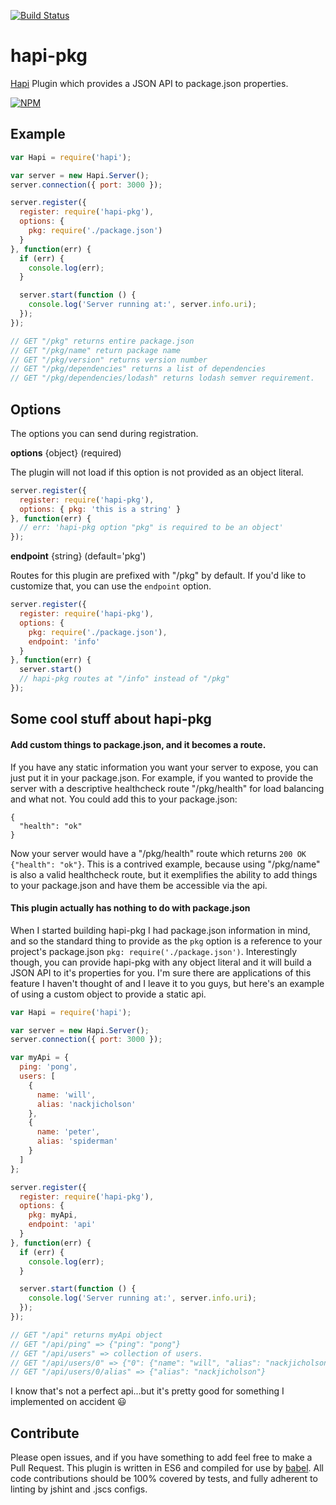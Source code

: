 [![Build Status](https://travis-ci.org/nackjicholson/hapi-pkg.svg?branch=master)](https://travis-ci.org/nackjicholson/hapi-pkg)

# hapi-pkg
[Hapi](http://hapijs.com) Plugin which provides a JSON API to package.json properties.

[![NPM](https://nodei.co/npm/hapi-pkg.png?downloads=true&downloadRank=true&stars=true)](https://nodei.co/npm/hapi-pkg/)

## Example

```javascript
var Hapi = require('hapi');

var server = new Hapi.Server();
server.connection({ port: 3000 });

server.register({
  register: require('hapi-pkg'),
  options: {
    pkg: require('./package.json')
  }
}, function(err) {
  if (err) {
    console.log(err);
  }

  server.start(function () {
    console.log('Server running at:', server.info.uri);
  });
});

// GET "/pkg" returns entire package.json
// GET "/pkg/name" return package name
// GET "/pkg/version" returns version number
// GET "/pkg/dependencies" returns a list of dependencies
// GET "/pkg/dependencies/lodash" returns lodash semver requirement.
```

## Options
The options you can send during registration.

**options** {object} (required)

The plugin will not load if this option is not provided as an object literal.

```javascript
server.register({
  register: require('hapi-pkg'),
  options: { pkg: 'this is a string' }
}, function(err) {
  // err: 'hapi-pkg option "pkg" is required to be an object'
});
```

**endpoint** {string} (default='pkg')

Routes for this plugin are prefixed with "/pkg" by default. If you'd like to customize that, you can use the `endpoint`
option.

```javascript
server.register({
  register: require('hapi-pkg'),
  options: {
    pkg: require('./package.json'),
    endpoint: 'info'
  }
}, function(err) {
  server.start()
  // hapi-pkg routes at "/info" instead of "/pkg"
});
```


## Some cool stuff about hapi-pkg

#### Add custom things to package.json, and it becomes a route.
If you have any static information you want your server to expose, you can just put it in your package.json.
For example, if you wanted to provide the server with a descriptive healthcheck route "/pkg/health" for load balancing
and what not. You could add this to your package.json:

```
{
  "health": "ok"
}
```

Now your server would have a "/pkg/health" route which returns `200 OK {"health": "ok"}`. This is a contrived example,
because using "/pkg/name" is also a valid healthcheck route, but it exemplifies the ability to add things to your
package.json and have them be accessible via the api.

#### This plugin actually has nothing to do with package.json
When I started building hapi-pkg I had package.json information in mind, and so the standard thing to
provide as the `pkg` option is a reference to your project's package.json `pkg: require('./package.json')`.
Interestingly though, you can provide hapi-pkg with any object literal and it will build a JSON API to it's properties
for you. I'm sure there are applications of this feature I haven't thought of and I leave it to you guys, but here's
an example of using a custom object to provide a static api.

```javascript
var Hapi = require('hapi');

var server = new Hapi.Server();
server.connection({ port: 3000 });

var myApi = {
  ping: 'pong',
  users: [
    {
      name: 'will',
      alias: 'nackjicholson'
    },
    {
      name: 'peter',
      alias: 'spiderman'
    }
  ]
};  

server.register({
  register: require('hapi-pkg'),
  options: {
    pkg: myApi,
    endpoint: 'api'
  }
}, function(err) {
  if (err) {
    console.log(err);
  }

  server.start(function () {
    console.log('Server running at:', server.info.uri);
  });
});

// GET "/api" returns myApi object
// GET "/api/ping" => {"ping": "pong"}
// GET "/api/users" => collection of users.
// GET "/api/users/0" => {"0": {"name": "will", "alias": "nackjicholson"}}
// GET "/api/users/0/alias" => {"alias": "nackjicholson"}
```

I know that's not a perfect api...but it's pretty good for something I implemented on accident :smiley:

## Contribute

Please open issues, and if you have something to add feel free to make a Pull Request. This plugin is written in
ES6 and compiled for use by [babel](http://babeljs.io/). All code contributions should be 100% covered by tests, and
fully adherent to linting by jshint and .jscs configs.
